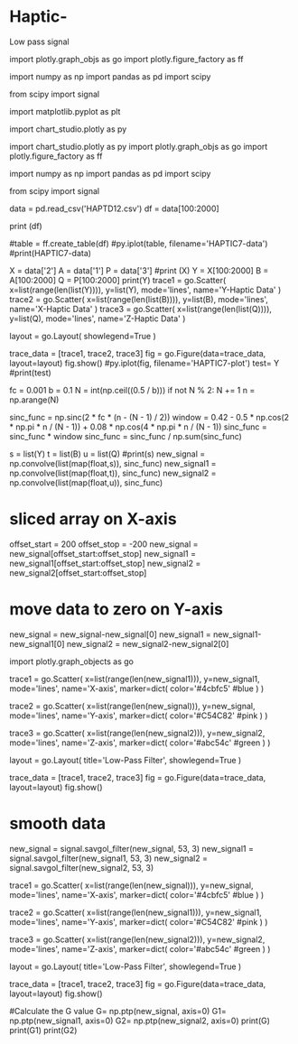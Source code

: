 # Haptic-
Low pass signal

import plotly.graph_objs as go
import plotly.figure_factory as ff

import numpy as np
import pandas as pd
import scipy

from scipy import signal

import matplotlib.pyplot as plt

import chart_studio.plotly as py

import chart_studio.plotly as py
import plotly.graph_objs as go
import plotly.figure_factory as ff

import numpy as np
import pandas as pd
import scipy

from scipy import signal

data = pd.read_csv('HAPTD12.csv')
df = data[100:2000]

print (df)

#table = ff.create_table(df)
#py.iplot(table, filename='HAPTIC7-data')
#print(HAPTIC7-data)

X = data['2']
A = data['1']
P = data['3']
#print (X)
Y = X[100:2000]
B = A[100:2000]
Q = P[100:2000]
print(Y)
trace1 = go.Scatter(
    x=list(range(len(list(Y)))),
    y=list(Y),
    mode='lines',
    name='Y-Haptic Data'
)
trace2 = go.Scatter(
    x=list(range(len(list(B)))),
    y=list(B),
    mode='lines',
    name='X-Haptic Data'
)
trace3 = go.Scatter(
    x=list(range(len(list(Q)))),
    y=list(Q),
    mode='lines',
    name='Z-Haptic Data'
)

layout = go.Layout(
    showlegend=True
)

trace_data = [trace1, trace2, trace3]
fig = go.Figure(data=trace_data, layout=layout)
fig.show()
#py.iplot(fig, filename='HAPTIC7-plot')
test= Y
#print(test)

fc = 0.001
b = 0.1
N = int(np.ceil((0.5 / b)))
if not N % 2: N += 1
n = np.arange(N)

sinc_func = np.sinc(2 * fc * (n - (N - 1) / 2))
window = 0.42 - 0.5 * np.cos(2 * np.pi * n / (N - 1)) + 0.08 * np.cos(4 * np.pi * n / (N - 1))
sinc_func = sinc_func * window
sinc_func = sinc_func / np.sum(sinc_func)

s = list(Y)
t = list(B)
u = list(Q)
#print(s)
new_signal = np.convolve(list(map(float,s)), sinc_func)
new_signal1 = np.convolve(list(map(float,t)), sinc_func)
new_signal2 = np.convolve(list(map(float,u)), sinc_func)

# sliced array on X-axis
offset_start = 200
offset_stop = -200
new_signal = new_signal[offset_start:offset_stop]
new_signal1 = new_signal1[offset_start:offset_stop]
new_signal2 = new_signal2[offset_start:offset_stop]

# move data to zero on Y-axis
new_signal = new_signal-new_signal[0]
new_signal1 = new_signal1-new_signal1[0]
new_signal2 = new_signal2-new_signal2[0]


import plotly.graph_objects as go

trace1 = go.Scatter(
    x=list(range(len(new_signal1))),
    y=new_signal1,
    mode='lines',
    name='X-axis',
    marker=dict(
        color='#4cbfc5' #blue
    )
)

trace2 = go.Scatter(
    x=list(range(len(new_signal))),
    y=new_signal,
    mode='lines',
    name='Y-axis',
    marker=dict(
        color='#C54C82'  #pink
    )
)


trace3 = go.Scatter(
    x=list(range(len(new_signal2))),
    y=new_signal2,
    mode='lines',
    name='Z-axis',
    marker=dict(
        color='#abc54c'  #green
    )
)

layout = go.Layout(
    title='Low-Pass Filter',
    showlegend=True
)

trace_data = [trace1, trace2, trace3]
fig = go.Figure(data=trace_data, layout=layout)
fig.show()


# smooth data
new_signal = signal.savgol_filter(new_signal, 53, 3)
new_signal1 = signal.savgol_filter(new_signal1, 53, 3)
new_signal2 = signal.savgol_filter(new_signal2, 53, 3)


trace1 = go.Scatter(
    x=list(range(len(new_signal))),
    y=new_signal,
    mode='lines',
    name='X-axis',
    marker=dict(
        color='#4cbfc5' #blue
    )
)

trace2 = go.Scatter(
    x=list(range(len(new_signal1))),
    y=new_signal1,
    mode='lines',
    name='Y-axis',
    marker=dict(
        color='#C54C82'  #pink
    )
)


trace3 = go.Scatter(
    x=list(range(len(new_signal2))),
    y=new_signal2,
    mode='lines',
    name='Z-axis',
    marker=dict(
        color='#abc54c'  #green
    )
)

layout = go.Layout(
    title='Low-Pass Filter',
    showlegend=True
)

trace_data = [trace1, trace2, trace3]
fig = go.Figure(data=trace_data, layout=layout)
fig.show()

#Calculate the G value
G= np.ptp(new_signal, axis=0)
G1= np.ptp(new_signal1, axis=0)
G2= np.ptp(new_signal2, axis=0)
print(G)
print(G1)
print(G2)





